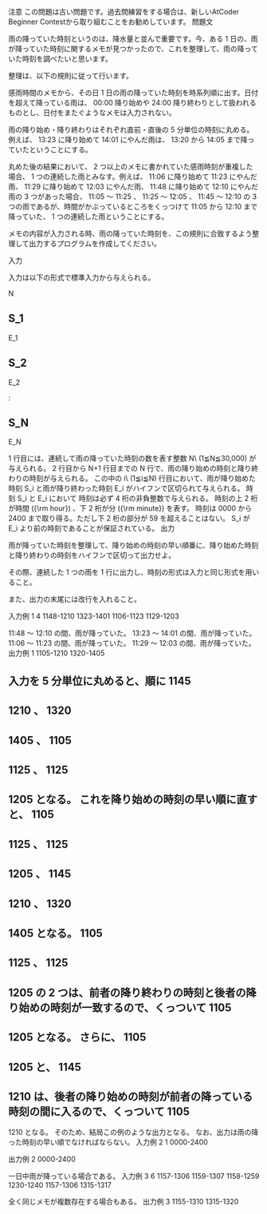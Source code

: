 注意
この問題は古い問題です。過去問練習をする場合は、新しいAtCoder Beginner Contestから取り組むことをお勧めしています。
問題文

雨の降っていた時刻というのは、降水量と並んで重要です。今、ある 
1
 日の、雨が降っていた時刻に関するメモが見つかったので、これを整理して、雨の降っていた時刻を調べたいと思います。

整理は、以下の規則に従って行います。


感雨時間のメモから、その日 
1
 日の雨の降っていた時刻を時系列順に出す。日付を超えて降っている雨は、 
00:00
 降り始めや 
24:00
 降り終わりとして扱われるものとし、日付をまたぐようなメモは入力されない。


雨の降り始め・降り終わりはそれぞれ直前・直後の 
5
 分単位の時刻に丸める。例えば、
13:23
 に降り始めて 
14:01
 にやんだ雨は、
13:20
 から 
14:05
 まで降っていたということにする。


丸めた後の結果において、
2
 つ以上のメモに書かれていた感雨時刻が重複した場合、
1
 つの連続した雨とみなす。例えば、
11:06
 に降り始めて 
11:23
 にやんだ雨、
11:29
 に降り始めて 
12:03
 にやんだ雨、
11:48
 に降り始めて 
12:10
 にやんだ雨の 
3
 つがあった場合、
11:05
〜
11:25
、
11:25
〜
12:05
、
11:45
〜
12:10
 の 
3
 つの雨であるが、時間がかぶっているところをくっつけて 
11:05
 から 
12:10
 まで降っていた、
1
 つの連続した雨ということにする。


メモの内容が入力される時、雨の降っていた時刻を、この規則に合致するよう整理して出力するプログラムを作成してください。

入力

入力は以下の形式で標準入力から与えられる。

N


S_1
-
E_1


S_2
-
E_2

:

S_N
-
E_N


1
 行目には、連続して雨の降っていた時刻の数を表す整数 
N\\ (1≦N≦30,000)
 が与えられる。
2
 行目から 
N+1
 行目までの 
N
 行で、雨の降り始めの時刻と降り終わりの時刻が与えられる。
この中の 
i\\ (1≦i≦N)
 行目において、雨が降り始めた時刻 
S_i
 と雨が降り終わった時刻 
E_i
 がハイフンで区切られて与えられる。
時刻 
S_i
 と 
E_i
 において
時刻は必ず 
4
 桁の非負整数で与えられる。
時刻の上 
2
 桁が時間 
({\\rm hour})
 、下 
2
 桁が分 
({\\rm minute})
 を表す。
時刻は 
0000
 から 
2400
 まで取り得る。ただし下 
2
 桁の部分が 
59
 を超えることはない。
S_i
 が 
E_i
 より前の時刻であることが保証されている。
出力

雨が降っていた時刻を整理して、降り始めの時刻の早い順番に、降り始めた時刻と降り終わりの時刻をハイフンで区切って出力せよ。

その際、連続した 
1
 つの雨を 
1
 行に出力し、時刻の形式は入力と同じ形式を用いること。

また、出力の末尾には改行を入れること。

入力例 1
4
1148-1210
1323-1401
1106-1123
1129-1203

11:48
〜
12:10
 の間、雨が降っていた。
13:23
〜
14:01
 の間、雨が降っていた。
11:06
〜
11:23
 の間、雨が降っていた。
11:29
〜
12:03
 の間、雨が降っていた。
出力例 1
1105-1210
1320-1405

入力を 
5
 分単位に丸めると、順に 
1145
-
1210
、
1320
-
1405
、
1105
-
1125
、
1125
-
1205
となる。
これを降り始めの時刻の早い順に直すと、
1105
-
1125
、
1125
-
1205
、
1145
-
1210
、
1320
-
1405
となる。
1105
-
1125
、
1125
-
1205
の 
2
 つは、前者の降り終わりの時刻と後者の降り始めの時刻が一致するので、くっついて 
1105
-
1205
 となる。
さらに、
1105
-
1205
 と、
1145
-
1210
 は、後者の降り始めの時刻が前者の降っている時刻の間に入るので、くっついて 
1105
-
1210
 となる。
そのため、結局この例のような出力となる。
なお、出力は雨の降った時刻の早い順でなければならない。
入力例 2
1
0000-2400

出力例 2
0000-2400

一日中雨が降っている場合である。
入力例 3
6
1157-1306
1159-1307
1158-1259
1230-1240
1157-1306
1315-1317

全く同じメモが複数存在する場合もある。
出力例 3
1155-1310
1315-1320
